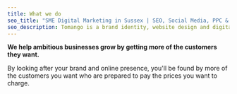 ```yaml
---
title: What we do
seo_title: "SME Digital Marketing in Sussex | SEO, Social Media, PPC & Email | Tomango"
seo_description: Tomango is a brand identity, website design and digital marketing company in Sussex delivering sustained results.
---
```


**We help ambitious businesses grow by getting more of the customers they want.**

By looking after your brand and online presence, you'll be found by more of the customers you want who are prepared to pay the prices you want to charge.
